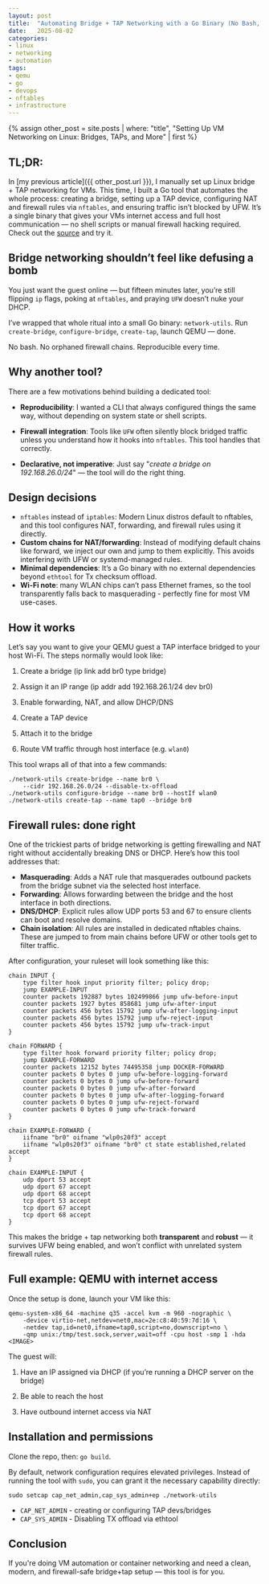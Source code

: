 ```yaml
---
layout: post
title:  "Automating Bridge + TAP Networking with a Go Binary (No Bash, No Fuss)"
date:   2025-08-02
categories:
- linux
- networking
- automation
tags:
- qemu
- go
- devops
- nftables
- infrastructure
---
```


{% assign other_post = site.posts | where: "title", "Setting Up VM Networking on Linux: Bridges, TAPs, and More" | first %}
## TL;DR:
In [my previous article]({{ other_post.url }}), I manually set up Linux bridge + TAP networking for VMs. This time, I built a Go tool that automates the whole process: creating a bridge, setting up a TAP device, configuring NAT and firewall rules via `nftables`, and ensuring traffic isn’t blocked by UFW. It’s a single binary that gives your VMs internet access and full host communication — no shell scripts or manual firewall hacking required. Check out the [source](https://github.com/q-controller/network-utils) and try it.

## Bridge networking shouldn’t feel like defusing a bomb

You just want the guest online — but fifteen minutes later, you’re still flipping `ip` flags, poking at `nftables`, and praying `UFW` doesn’t nuke your DHCP.

I’ve wrapped that whole ritual into a small Go binary: `network-utils`.
Run `create-bridge`, `configure-bridge`, `create-tap`, launch QEMU — done.

No bash. No orphaned firewall chains. Reproducible every time.

## Why another tool?

There are a few motivations behind building a dedicated tool:

* **Reproducibility**: I wanted a CLI that always configured things the same way, without depending on system state or shell scripts.

* **Firewall integration**: Tools like `UFW` often silently block bridged traffic unless you understand how it hooks into `nftables`. This tool handles that correctly.

* **Declarative, not imperative**: Just say "_create a bridge on 192.168.26.0/24_" — the tool will do the right thing.

## Design decisions

* `nftables` instead of `iptables`: Modern Linux distros default to nftables, and this tool configures NAT, forwarding, and firewall rules using it directly.
* **Custom chains for NAT/forwarding**: Instead of modifying default chains like forward, we inject our own and jump to them explicitly. This avoids interfering with UFW or systemd-managed rules.
* **Minimal dependencies**: It’s a Go binary with no external dependencies beyond `ethtool` for Tx checksum offload.
* **Wi-Fi note**: many WLAN chips can’t pass Ethernet frames, so the tool transparently falls back to masquerading - perfectly fine for most VM use-cases.

## How it works

Let’s say you want to give your QEMU guest a TAP interface bridged to your host Wi-Fi. The steps normally would look like:

1. Create a bridge (ip link add br0 type bridge)

2. Assign it an IP range (ip addr add 192.168.26.1/24 dev br0)

3. Enable forwarding, NAT, and allow DHCP/DNS

4. Create a TAP device

5. Attach it to the bridge

6. Route VM traffic through host interface (e.g. `wlan0`)

This tool wraps all of that into a few commands:

```shell
./network-utils create-bridge --name br0 \
    --cidr 192.168.26.0/24 --disable-tx-offload
./network-utils configure-bridge --name br0 --hostIf wlan0
./network-utils create-tap --name tap0 --bridge br0
```

## Firewall rules: done right

One of the trickiest parts of bridge networking is getting firewalling and NAT right without accidentally breaking DNS or DHCP. Here’s how this tool addresses that:

* **Masquerading**: Adds a NAT rule that masquerades outbound packets from the bridge subnet via the selected host interface.
* **Forwarding**: Allows forwarding between the bridge and the host interface in both directions.
* **DNS/DHCP**: Explicit rules allow UDP ports 53 and 67 to ensure clients can boot and resolve domains.
* **Chain isolation**: All rules are installed in dedicated nftables chains. These are jumped to from main chains before UFW or other tools get to filter traffic.

After configuration, your ruleset will look something like this:
```nft
chain INPUT {
    type filter hook input priority filter; policy drop;
    jump EXAMPLE-INPUT
    counter packets 192887 bytes 102499866 jump ufw-before-input
    counter packets 1927 bytes 858681 jump ufw-after-input
    counter packets 456 bytes 15792 jump ufw-after-logging-input
    counter packets 456 bytes 15792 jump ufw-reject-input
    counter packets 456 bytes 15792 jump ufw-track-input
}

chain FORWARD {
    type filter hook forward priority filter; policy drop;
    jump EXAMPLE-FORWARD
    counter packets 12152 bytes 74495358 jump DOCKER-FORWARD
    counter packets 0 bytes 0 jump ufw-before-logging-forward
    counter packets 0 bytes 0 jump ufw-before-forward
    counter packets 0 bytes 0 jump ufw-after-forward
    counter packets 0 bytes 0 jump ufw-after-logging-forward
    counter packets 0 bytes 0 jump ufw-reject-forward
    counter packets 0 bytes 0 jump ufw-track-forward
}

chain EXAMPLE-FORWARD {
    iifname "br0" oifname "wlp0s20f3" accept
    iifname "wlp0s20f3" oifname "br0" ct state established,related accept
}

chain EXAMPLE-INPUT {
    udp dport 53 accept
    udp dport 67 accept
    udp dport 68 accept
    tcp dport 53 accept
    tcp dport 67 accept
    tcp dport 68 accept
}
```

This makes the bridge + tap networking both **transparent** and **robust** — it survives UFW being enabled, and won’t conflict with unrelated system firewall rules.

## Full example: QEMU with internet access

Once the setup is done, launch your VM like this:

```shell
qemu-system-x86_64 -machine q35 -accel kvm -m 960 -nographic \
    -device virtio-net,netdev=net0,mac=2e:c8:40:59:7d:16 \
    -netdev tap,id=net0,ifname=tap0,script=no,downscript=no \
    -qmp unix:/tmp/test.sock,server,wait=off -cpu host -smp 1 -hda <IMAGE>
```
The guest will:

1. Have an IP assigned via DHCP (if you’re running a DHCP server on the bridge)

2. Be able to reach the host

3. Have outbound internet access via NAT

## Installation and permissions

Clone the repo, then: `go build`.

By default, network configuration requires elevated privileges. Instead of running the tool with `sudo`, you can grant it the necessary capability directly:
```shell
sudo setcap cap_net_admin,cap_sys_admin+ep ./network-utils
```
* `CAP_NET_ADMIN` - creating or configuring TAP devs/bridges
* `CAP_SYS_ADMIN` - Disabling TX offload via ethtool


## Conclusion

If you're doing VM automation or container networking and need a clean, modern, and firewall-safe bridge+tap setup — this tool is for you.
